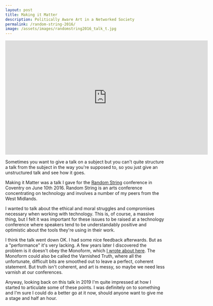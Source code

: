 ```yaml
---
layout: post
title: Making it Matter
description: Politically Aware Art in a Networked Society
permalink: /random-string-2016/
image: /assets/images/randomstring2016_talk_t.jpg
---
```


<iframe src="https://player.vimeo.com/video/352074304" width="640" height="360" frameborder="0" allow="autoplay; fullscreen" allowfullscreen></iframe>

Sometimes you want to give a talk on a subject but you can't quite structure a talk from the subject in the way you're supposed to, so you just give an unstructured talk and see how it goes. 

Making it Matter was a talk I gave for the [Random String](http://randomstring.co) conference in Coventry on June 10th 2016. Random String is an arts conference concentrating on technology and involves a number of my peers from the West Midlands. 

I wanted to talk about the ethical and moral struggles and compromises necessary when working with technology. This is, of course, a massive thing, but I felt it was important for these issues to be raised at a technology conference where speakers tend to be understandably positive and optimistic about the tools they're using in their work. 

I think the talk went down OK. I had some nice feedback afterwards. But as a "performance" it's very lacking. A few years later I discovered the problem is it doesn't obey the Monoform, which [I wrote about here](http://blog.peteashton.com/1543358484). The Monoform could also be called the Varnished Truth, where all the unfortunate, difficult bits are smoothed out to leave a perfect, coherent statement. But truth isn't coherent, and art is messy, so maybe we need less varnish at our conferences. 

Anyway, looking back on this talk in 2019 I'm quite impressed at how I started to articulate some of these points. I was definitely on to something and I'm sure I could do a better go at it now, should anyone want to give me a stage and half an hour.  